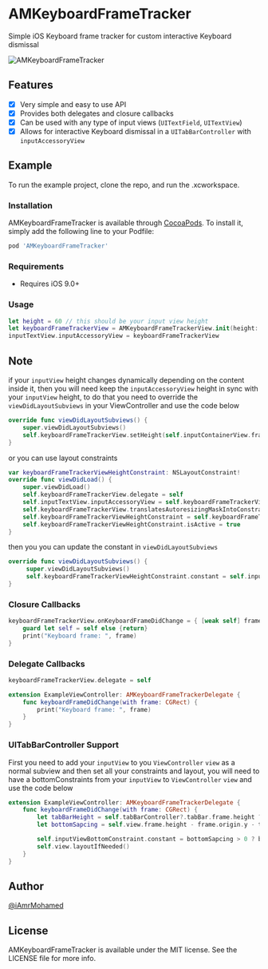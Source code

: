# AMKeyboardFrameTracker
Simple iOS Keyboard frame tracker for custom interactive Keyboard dismissal

![AMKeyboardFrameTracker](https://user-images.githubusercontent.com/8356318/51436612-002c7b80-1c99-11e9-8d44-2143644ae617.gif)

## Features

- [x] Very simple and easy to use API
- [x] Provides both delegates and closure callbacks
- [x] Can be used with any type of input views (```UITextField```, ```UITextView```)
- [x] Allows for interactive Keyboard dismissal in a ```UITabBarController``` with ```inputAccessoryView```

## Example

To run the example project, clone the repo, and run the .xcworkspace.


### Installation
AMKeyboardFrameTracker is available through [CocoaPods](https://cocoapods.org). To install
it, simply add the following line to your Podfile:

```ruby
pod 'AMKeyboardFrameTracker'
```

### Requirements
- Requires iOS 9.0+

### Usage

```swift
let height = 60 // this should be your input view height
let keyboardFrameTrackerView = AMKeyboardFrameTrackerView.init(height: height)
inputTextView.inputAccessoryView = keyboardFrameTrackerView
```

## Note
if your ```inputView``` height changes dynamically depending on the content inside it, then you will need keep the ```inputAccessoryView``` height in sync with your ```inputView``` height, to do that you need to override the ```viewDidLayoutSubviews``` in your ViewController and use the code below

```swift
override func viewDidLayoutSubviews() {
    super.viewDidLayoutSubviews()
    self.keyboardFrameTrackerView.setHeight(self.inputContainerView.frame.height)
}
```

or you can use layout constraints 
```swift
var keyboardFrameTrackerViewHeightConstraint: NSLayoutConstraint!
override func viewDidLoad() {
    super.viewDidLoad()
    self.keyboardFrameTrackerView.delegate = self
    self.inputTextView.inputAccessoryView = self.keyboardFrameTrackerView
    self.keyboardFrameTrackerView.translatesAutoresizingMaskIntoConstraints = false
    self.keyboardFrameTrackerViewHeightConstraint = self.keyboardFrameTrackerView.heightAnchor.constraint(equalTo: self.inputTextView.heightAnchor, multiplier: 1)
    self.keyboardFrameTrackerViewHeightConstraint.isActive = true
}
```

then you you can update the constant in ```viewDidLayoutSubviews```
```swift
override func viewDidLayoutSubviews() {
     super.viewDidLayoutSubviews()
     self.keyboardFrameTrackerViewHeightConstraint.constant = self.inputTextView.frame.height
}
```

### Closure Callbacks
```swift
keyboardFrameTrackerView.onKeyboardFrameDidChange = { [weak self] frame in
    guard let self = self else {return}
    print("Keyboard frame: ", frame)
}
```

### Delegate Callbacks

```swift
keyboardFrameTrackerView.delegate = self
```

```swift
extension ExampleViewController: AMKeyboardFrameTrackerDelegate {
    func keyboardFrameDidChange(with frame: CGRect) {
        print("Keyboard frame: ", frame)
    }
}
```

### UITabBarController Support
First you need to add your ```inputView``` to you ```ViewController```  ```view``` as a normal subview and then set all your constraints and layout, you will need to have a bottomConstraints from your ```inputView``` to ```ViewController```  ```view``` and use the code below

```swift
extension ExampleViewController: AMKeyboardFrameTrackerDelegate {
    func keyboardFrameDidChange(with frame: CGRect) {
        let tabBarHeight = self.tabBarController?.tabBar.frame.height ?? 0.0
        let bottomSapcing = self.view.frame.height - frame.origin.y - tabBarHeight - self.keyboardFrameTrackerView.frame.height

        self.inputViewBottomConstraint.constant = bottomSapcing > 0 ? bottomSapcing : 0
        self.view.layoutIfNeeded()
    }
}
```

## Author
[@iAmrMohamed](https://twitter.com/iAmrMohamed)

## License

AMKeyboardFrameTracker is available under the MIT license. See the LICENSE file for more info.
